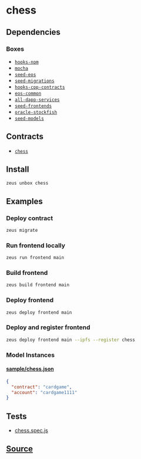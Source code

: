 
chess
====================







## Dependencies
### Boxes
* [`hooks-npm`](hooks-npm.md)
* [`mocha`](mocha.md)
* [`seed-eos`](seed-eos.md)
* [`seed-migrations`](seed-migrations.md)
* [`hooks-cpp-contracts`](hooks-cpp-contracts.md)
* [`eos-common`](eos-common.md)
* [`all-dapp-services`](all-dapp-services.md)
* [`seed-frontends`](seed-frontends.md)
* [`oracle-stockfish`](oracle-stockfish.md)
* [`seed-models`](seed-models.md)



## Contracts
* [`chess`](https://github.com/liquidapps-io/zeus-sdk/tree/master/boxes/groups/sample/chess/contracts/eos/chess)
## Install
```bash
zeus unbox chess
```
## Examples
### Deploy contract
```bash
zeus migrate
```
### Run frontend locally
```bash
zeus run frontend main
```
### Build frontend
```bash
zeus build frontend main
```
### Deploy frontend
```bash
zeus deploy frontend main
```
### Deploy and register frontend
```bash
zeus deploy frontend main --ipfs --register chess
```








### Model Instances
#### [sample/chess.json](https://github.com/liquidapps-io/zeus-sdk/tree/master/boxes/groups/sample/chess/models/contract-deployments/chess.json)
```json
{
  "contract": "cardgame",
  "account": "cardgame1111"
}
```
## Tests 
* [chess.spec.js](https://github.com/liquidapps-io/zeus-sdk/tree/master/boxes/groups/sample/chess/test/chess.spec.js)
## [Source](https://github.com/liquidapps-io/zeus-sdk/tree/master/boxes/groups/sample/chess)